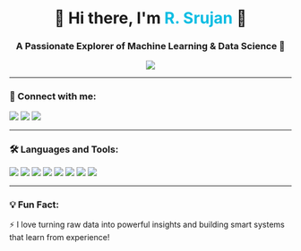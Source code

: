 <h1 align="center">🚀 Hi there, I'm <span style="color:#0abde3;">R. Srujan</span> 👋</h1>
<h3 align="center">A Passionate Explorer of Machine Learning & Data Science 🌱</h3>

<p align="center">
  <img src="https://readme-typing-svg.herokuapp.com?color=0abde3&center=true&vCenter=true&lines=Machine+Learning+Enthusiast;Data+Science+Explorer;Lifelong+Learner;Python+Lover+🐍;Student+of+AI+%F0%9F%A7%BD" />
</p>

---

<h3>🔗 Connect with me:</h3>
<p align="left">
  <a href="https://github.com/rsrujan" target="_blank"><img src="https://img.shields.io/badge/GitHub-100000?style=for-the-badge&logo=github&logoColor=white" /></a>
  <a href="https://www.linkedin.com/in/r-srujan-9a0330268/" target="_blank"><img src="https://img.shields.io/badge/LinkedIn-0077B5?style=for-the-badge&logo=linkedin&logoColor=white" /></a>
  <a href="mailto:rsrujan1234@gmail.com" target="_blank"><img src="https://img.shields.io/badge/Gmail-D14836?style=for-the-badge&logo=gmail&logoColor=white" /></a>
</p>

---

<h3>🛠 Languages and Tools:</h3>
<p align="left">
  <img src="https://img.shields.io/badge/Python-3776AB?style=for-the-badge&logo=python&logoColor=white"/>
  <img src="https://img.shields.io/badge/Java-ED8B00?style=for-the-badge&logo=java&logoColor=white"/>
  <img src="https://img.shields.io/badge/HTML5-E34F26?style=for-the-badge&logo=html5&logoColor=white"/>
  <img src="https://img.shields.io/badge/CSS3-1572B6?style=for-the-badge&logo=css3&logoColor=white"/>
  <img src="https://img.shields.io/badge/MySQL-00000F?style=for-the-badge&logo=mysql&logoColor=white"/>
  <img src="https://img.shields.io/badge/TensorFlow-FF6F00?style=for-the-badge&logo=tensorflow&logoColor=white"/>
  <img src="https://img.shields.io/badge/Scikit_Learn-F7931E?style=for-the-badge&logo=scikit-learn&logoColor=white"/>
  <img src="https://img.shields.io/badge/Google%20Cloud-4285F4?style=for-the-badge&logo=google-cloud&logoColor=white"/>
</p>

---

<h3>💡 Fun Fact:</h3>
<p>⚡ I love turning raw data into powerful insights and building smart systems that learn from experience!</p>

